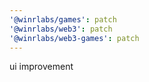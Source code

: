 ```yaml
---
'@winrlabs/games': patch
'@winrlabs/web3': patch
'@winrlabs/web3-games': patch
---
```


ui improvement
